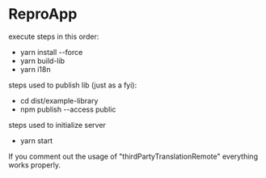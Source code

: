 # ReproApp

execute steps in this order:
- yarn install --force
- yarn build-lib
- yarn i18n

steps used to publish lib (just as a fyi):
- cd dist/example-library
- npm publish --access public

steps used to initialize server
- yarn start


If you comment out the usage of "thirdPartyTranslationRemote" everything works properly.
